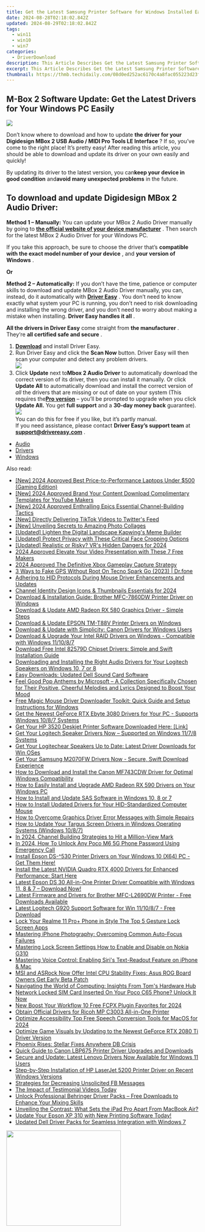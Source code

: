 ```yaml
---
title: Get the Latest Samsung Printer Software for Windows Installed Easily!
date: 2024-08-28T02:18:02.842Z
updated: 2024-08-29T02:18:02.842Z
tags:
  - win11
  - win10
  - win7
categories:
  - DriverDownload
description: This Article Describes Get the Latest Samsung Printer Software for Windows Installed Easily!
excerpt: This Article Describes Get the Latest Samsung Printer Software for Windows Installed Easily!
thumbnail: https://thmb.techidaily.com/08d0ed252ac6170c4a8fac055223d23fecc76ab6227921b368a4209f8523cce7.png
---
```


## M-Box 2 Software Update: Get the Latest Drivers for Your Windows PC Easily

![](https://images.drivereasy.com/wp-content/uploads/2018/12/snap0034.png)

 Don’t know where to download and how to update **the driver for your Digidesign MBox 2 USB Audio / MIDI Pro Tools LE Interface** ? If so, you’ve come to the right place! It’s pretty easy! After reading this article, you should be able to download and update its driver on your own easily and quickly!

 By updating its driver to the latest version, you can**keep your device in good condition** and**avoid many unexpected problems** in the future.

## **To download and update Digidesign MBox 2 Audio Driver:**

**Method 1 – Manually:**  You can update your MBox 2 Audio Driver manually by going to **[the official website of your device manufacturer](https://www.digidesign.com)**  . Then search for the latest MBox 2 Audio Driver for your Windows PC.

 If you take this approach, be sure to choose the driver that’s **compatible with the exact model number of your device** , and **your version of Windows** .

**Or**

**Method 2 – Automatically:**   If you don’t have the time, patience or computer skills to download and update MBox 2 Audio Driver manually, you can, instead, do it automatically with **[Driver Easy](https://tools.techidaily.com/drivereasy/download/)**  .  You don’t need to know exactly what system your PC is running, you don’t need to risk downloading and installing the wrong driver, and you don’t need to worry about making a mistake when installing. **Driver Easy handles it all** .

**All the drivers in Driver Easy** come straight from **the manufacturer** . They‘re **all certified safe and secure** .

1. **[Download](https://tools.techidaily.com/drivereasy/download/)**  and install Driver Easy.
2. Run Driver Easy and click the **Scan Now**  button. Driver Easy will then scan your computer and detect any problem drivers.  
![](https://images.drivereasy.com/wp-content/uploads/2018/12/snap000027-2.png)
3. Click **Update**  next to**Mbox 2 Audio Driver** to automatically download the correct version of its driver, then you can install it manually. Or click **Update All**  to automatically download and install the correct version of _all_  the drivers that are missing or out of date on your system (This requires the[**Pro version**](https://tools.techidaily.com/drivereasy/download/)  – you’ll be prompted to upgrade when you click **Update All.** You get **full support**  and a **30-day money back**  guarantee).  
![](https://images.drivereasy.com/wp-content/uploads/2018/12/snap0035.png)  
 You can do this for free if you like, but it’s partly manual.  
 If you need assistance, please contact **Driver Easy’s support team** at [**support@drivereasy.com**](https://tools.techidaily.com/drivereasy/download/) .

* [Audio](https://tools.techidaily.com/drivereasy/download/)
* [Drivers](https://tools.techidaily.com/drivereasy/download/)
* [Windows](https://tools.techidaily.com/drivereasy/download/)

<ins class="adsbygoogle"
     style="display:block"
     data-ad-format="autorelaxed"
     data-ad-client="ca-pub-7571918770474297"
     data-ad-slot="1223367746"></ins>



<ins class="adsbygoogle"
     style="display:block"
     data-ad-client="ca-pub-7571918770474297"
     data-ad-slot="8358498916"
     data-ad-format="auto"
     data-full-width-responsive="true"></ins>

<span class="atpl-alsoreadstyle">Also read:</span>
<div><ul>
<li><a href="https://screen-video-capture.techidaily.com/new-2024-approved-best-price-to-performance-laptops-under-500-gaming-edition/"><u>[New] 2024 Approved  Best Price-to-Performance Laptops Under $500 (Gaming Edition)</u></a></li>
<li><a href="https://youtube-webster.techidaily.com/024-approved-brand-your-content-download-complimentary-templates-for-youtube-makers/"><u>[New] 2024 Approved  Brand Your Content  Download Complimentary Templates for YouTube Makers</u></a></li>
<li><a href="https://youtube-webster.techidaily.com/024-approved-enthralling-epics-essential-channel-building-tactics/"><u>[New] 2024 Approved  Enthralling Epics  Essential Channel-Building Tactics</u></a></li>
<li><a href="https://twitter-videos.techidaily.com/new-directly-delivering-tiktok-videos-to-twitters-feed/"><u>[New] Directly Delivering TikTok Videos to Twitter's Feed</u></a></li>
<li><a href="https://some-guidance.techidaily.com/new-unveiling-secrets-to-amazing-photo-collages/"><u>[New] Unveiling Secrets to Amazing Photo Collages</u></a></li>
<li><a href="https://extra-skills.techidaily.com/updated-lighten-the-digital-landscape-kapwings-meme-builder/"><u>[Updated] Lighten the Digital Landscape  Kapwing's Meme Builder</u></a></li>
<li><a href="https://extra-guidance.techidaily.com/updated-protect-privacy-with-these-critical-face-cropping-options/"><u>[Updated] Protect Privacy with These Critical Face Cropping Options</u></a></li>
<li><a href="https://fox-hovers.techidaily.com/updated-realistic-or-risky-vrs-hidden-dangers-for-2024/"><u>[Updated] Realistic or Risky? VR's Hidden Dangers for 2024</u></a></li>
<li><a href="https://youtube-clips.techidaily.com/2024-approved-elevate-your-video-presentation-with-these-7-free-makers/"><u>2024 Approved  Elevate Your Video Presentation with These 7 Free Makers</u></a></li>
<li><a href="https://visual-screen-recording.techidaily.com/2024-approved-the-definitive-xbox-gameplay-capture-strategy/"><u>2024 Approved  The Definitive Xbox Gameplay Capture Strategy</u></a></li>
<li><a href="https://location-fake.techidaily.com/3-ways-to-fake-gps-without-root-on-tecno-spark-go-2023-drfone-by-drfone-virtual-android/"><u>3 Ways to Fake GPS Without Root On Tecno Spark Go (2023) | Dr.fone</u></a></li>
<li><a href="https://hardware-updates.techidaily.com/adhering-to-hid-protocols-during-mouse-driver-enhancements-and-updates/"><u>Adhering to HID Protocols During Mouse Driver Enhancements and Updates</u></a></li>
<li><a href="https://youtube-clips.techidaily.com/channel-identity-design-icons-and-thumbnails-essentials-for-2024/"><u>Channel Identity Design  Icons & Thumbnails Essentials for 2024</u></a></li>
<li><a href="https://hardware-updates.techidaily.com/download-and-installation-guide-brother-mfc-7860dw-printer-driver-on-windows/"><u>Download & Installation Guide: Brother MFC-7860DW Printer Driver on Windows</u></a></li>
<li><a href="https://hardware-updates.techidaily.com/download-and-update-amd-radeon-rx-580-graphics-driver-simple-steps/"><u>Download & Update AMD Radeon RX 580 Graphics Driver - Simple Steps</u></a></li>
<li><a href="https://hardware-updates.techidaily.com/download-and-update-epson-tm-t88v-printer-drivers-on-windows/"><u>Download & Update EPSON TM-T88V Printer Drivers on Windows</u></a></li>
<li><a href="https://hardware-updates.techidaily.com/download-and-update-with-simplicity-canon-drivers-for-windows-users/"><u>Download & Update with Simplicity: Canon Drivers for Windows Users</u></a></li>
<li><a href="https://hardware-updates.techidaily.com/download-and-upgrade-your-intel-raid-drivers-on-windows-compatible-with-windows-111087/"><u>Download & Upgrade Your Intel RAID Drivers on Windows - Compatible with Windows 11/10/8/7</u></a></li>
<li><a href="https://hardware-updates.techidaily.com/download-free-intel-82579d-chipset-drivers-simple-and-swift-installation-guide/"><u>Download Free Intel 82579D Chipset Drivers: Simple and Swift Installation Guide</u></a></li>
<li><a href="https://hardware-updates.techidaily.com/downloading-and-installing-the-right-audio-drivers-for-your-logitech-speakers-on-windows-10-7-or-8/"><u>Downloading and Installing the Right Audio Drivers for Your Logitech Speakers on Windows 10, 7 or 8</u></a></li>
<li><a href="https://hardware-updates.techidaily.com/easy-downloads-updated-dell-sound-card-software/"><u>Easy Downloads: Updated Dell Sound Card Software</u></a></li>
<li><a href="https://hardware-updates.techidaily.com/feel-good-pop-anthems-by-microsoft-a-collection-specifically-chosen-for-their-positive-cheerful-melodies-and-lyrics-designed-to-boost-your-mood/"><u>Feel Good Pop Anthems by Microsoft – A Collection Specifically Chosen for Their Positive, Cheerful Melodies and Lyrics Designed to Boost Your Mood</u></a></li>
<li><a href="https://hardware-updates.techidaily.com/free-magic-mouse-driver-downloader-toolkit-quick-guide-and-setup-instructions-for-windows/"><u>Free Magic Mouse Driver Downloader Toolkit: Quick Guide and Setup Instructions for Windows</u></a></li>
<li><a href="https://hardware-updates.techidaily.com/get-the-newest-geforce-rtx-ebyte-3080-drivers-for-your-pc-supports-windows-1087-systems/"><u>Get the Newest GeForce RTX Ebyte 3080 Drivers for Your PC - Supports Windows 10/8/7 Systems</u></a></li>
<li><a href="https://hardware-updates.techidaily.com/get-your-hp-3520-deskjet-printer-software-downloaded-here-link/"><u>Get Your HP 3520 Deskjet Printer Software Downloaded Here: [Link]</u></a></li>
<li><a href="https://hardware-updates.techidaily.com/get-your-logitech-speaker-drivers-now-supported-on-windows-1178-systems/"><u>Get Your Logitech Speaker Drivers Now – Supported on Windows 11/7/8 Systems</u></a></li>
<li><a href="https://hardware-updates.techidaily.com/get-your-logitechear-speakers-up-to-date-latest-driver-downloads-for-win-oses/"><u>Get Your Logitechear Speakers Up to Date: Latest Driver Downloads for Win OSes</u></a></li>
<li><a href="https://hardware-updates.techidaily.com/get-your-samsung-m2070fw-drivers-now-secure-swift-download-experience/"><u>Get Your Samsung M2070FW Drivers Now - Secure, Swift Download Experience</u></a></li>
<li><a href="https://hardware-updates.techidaily.com/how-to-download-and-install-the-canon-mf743cdw-driver-for-optimal-windows-compatibility/"><u>How to Download and Install the Canon MF743CDW Driver for Optimal Windows Compatibility</u></a></li>
<li><a href="https://hardware-updates.techidaily.com/how-to-easily-install-and-upgrade-amd-radeon-rx-590-drivers-on-your-windows-pc/"><u>How to Easily Install and Upgrade AMD Radeon RX 590 Drivers on Your Windows PC</u></a></li>
<li><a href="https://hardware-updates.techidaily.com/how-to-install-and-update-sas-software-in-windows-10-8-or-7/"><u>How to Install and Update SAS Software in Windows 10, 8 or 7</u></a></li>
<li><a href="https://hardware-updates.techidaily.com/how-to-install-updated-drivers-for-your-hid-standardized-computer-mouse/"><u>How to Install Updated Drivers for Your HID-Standardized Computer Mouse</u></a></li>
<li><a href="https://hardware-updates.techidaily.com/how-to-overcome-graphics-driver-error-messages-with-simple-repairs/"><u>How to Overcome Graphics Driver Error Messages with Simple Repairs</u></a></li>
<li><a href="https://hardware-updates.techidaily.com/how-to-update-your-targus-screen-drivers-in-windows-operating-systems-windows-1087/"><u>How to Update Your Targus Screen Drivers in Windows Operating Systems (Windows 10/8/7)</u></a></li>
<li><a href="https://extra-information.techidaily.com/in-2024-channel-building-strategies-to-hit-a-million-view-mark/"><u>In 2024, Channel Building Strategies to Hit a Million-View Mark</u></a></li>
<li><a href="https://easy-unlock-android.techidaily.com/in-2024-how-to-unlock-any-poco-m6-5g-phone-password-using-emergency-call-by-drfone-android/"><u>In 2024, How To Unlock Any Poco M6 5G Phone Password Using Emergency Call</u></a></li>
<li><a href="https://hardware-updates.techidaily.com/1722975047362-install-epson-ds-530-printer-drivers-on-your-windows-10-x64-pc-get-them-here/"><u>Install Epson DS-^530 Printer Drivers on Your Windows 10 (X64) PC - Get Them Here!</u></a></li>
<li><a href="https://hardware-updates.techidaily.com/install-the-latest-nvidia-quadro-rtx-4000-drivers-for-enhanced-performance-start-here/"><u>Install the Latest NVIDIA Quadro RTX 4000 Drivers for Enhanced Performance: Start Here</u></a></li>
<li><a href="https://hardware-updates.techidaily.com/latest-epson-ds-30-all-in-one-printer-driver-compatible-with-windows-11-8-and-7-download-now/"><u>Latest Epson DS 30 All-in-One Printer Driver Compatible with Windows 11, 8 & 7 – Download Now!</u></a></li>
<li><a href="https://hardware-updates.techidaily.com/latest-firmware-and-drivers-for-brother-mfc-l2690dw-printer-free-downloads-available/"><u>Latest Firmware and Drivers for Brother MFC-L2690DW Printer - Free Downloads Available</u></a></li>
<li><a href="https://hardware-updates.techidaily.com/latest-logitech-g920-support-software-for-win-111087-free-download/"><u>Latest Logitech G920 Support Software for Win 11/10/8/7 - Free Download</u></a></li>
<li><a href="https://easy-unlock-android.techidaily.com/lock-your-realme-11-proplus-phone-in-style-the-top-5-gesture-lock-screen-apps-by-drfone-android/"><u>Lock Your Realme 11 Pro+ Phone in Style The Top 5 Gesture Lock Screen Apps</u></a></li>
<li><a href="https://tech-recovery.techidaily.com/mastering-iphone-photography-overcoming-common-auto-focus-failures/"><u>Mastering iPhone Photography: Overcoming Common Auto-Focus Failures</u></a></li>
<li><a href="https://easy-unlock-android.techidaily.com/mastering-lock-screen-settings-how-to-enable-and-disable-on-nokia-g310-by-drfone-android/"><u>Mastering Lock Screen Settings How to Enable and Disable on Nokia G310</u></a></li>
<li><a href="https://tech-recovery.techidaily.com/mastering-voice-control-enabling-siris-text-readout-feature-on-iphone-and-mac/"><u>Mastering Voice Control: Enabling Siri's Text-Readout Feature on iPhone & Mac</u></a></li>
<li><a href="https://hardware-updates.techidaily.com/msi-and-asrock-now-offer-intel-cpu-stability-fixes-asus-rog-board-owners-get-early-beta-patch/"><u>MSI and ASRock Now Offer Intel CPU Stability Fixes; Asus ROG Board Owners Get Early Beta Patch</u></a></li>
<li><a href="https://hardware-updates.techidaily.com/navigating-the-world-of-computing-insights-from-toms-hardware-hub/"><u>Navigating the World of Computing: Insights From Tom's Hardware Hub</u></a></li>
<li><a href="https://sim-unlock.techidaily.com/network-locked-sim-card-inserted-on-your-poco-c65-phone-unlock-it-now-by-drfone-android/"><u>Network Locked SIM Card Inserted On Your Poco C65 Phone? Unlock It Now</u></a></li>
<li><a href="https://ai-video-tools.techidaily.com/new-boost-your-workflow-10-free-fcpx-plugin-favorites-for-2024/"><u>New Boost Your Workflow 10 Free FCPX Plugin Favorites for 2024</u></a></li>
<li><a href="https://hardware-updates.techidaily.com/obtain-official-drivers-for-ricoh-mp-c3003-all-in-one-printer/"><u>Obtain Official Drivers for Ricoh MP C3003 All-in-One Printer</u></a></li>
<li><a href="https://extra-guidance.techidaily.com/optimize-accessibility-top-free-speech-conversion-tools-for-macos-for-2024/"><u>Optimize Accessibility  Top Free Speech Conversion Tools for MacOS for 2024</u></a></li>
<li><a href="https://hardware-updates.techidaily.com/optimize-game-visuals-by-updating-to-the-newest-geforce-rtx-2080-ti-driver-version/"><u>Optimize Game Visuals by Updating to the Newest GeForce RTX 2080 Ti Driver Version</u></a></li>
<li><a href="https://data-wizards.techidaily.com/phoenix-rises-stellar-fixes-anywhere-db-crisis/"><u>Phoenix Rises: Stellar Fixes Anywhere DB Crisis</u></a></li>
<li><a href="https://hardware-updates.techidaily.com/quick-guide-to-canon-lbp675-printer-driver-upgrades-and-downloads/"><u>Quick Guide to Canon LBP675 Printer Driver Upgrades and Downloads</u></a></li>
<li><a href="https://hardware-updates.techidaily.com/secure-and-update-latest-lenovo-drivers-now-available-for-windows-11-users/"><u>Secure and Update: Latest Lenovo Drivers Now Available for Windows 11 Users</u></a></li>
<li><a href="https://hardware-updates.techidaily.com/step-by-step-installation-of-hp-laserjet-5200-printer-driver-on-recent-windows-versions/"><u>Step-by-Step Installation of HP LaserJet 5200 Printer Driver on Recent Windows Versions</u></a></li>
<li><a href="https://facebook.techidaily.com/strategies-for-decreasing-unsolicited-fb-messages/"><u>Strategies for Decreasing Unsolicited FB Messages</u></a></li>
<li><a href="https://fox-cloud.techidaily.com/the-impact-of-testimonial-videos-today/"><u>The Impact of Testimonial Videos Today</u></a></li>
<li><a href="https://hardware-updates.techidaily.com/unlock-professional-behringer-driver-packs-free-downloads-to-enhance-your-mixing-skills/"><u>Unlock Professional Behringer Driver Packs – Free Downloads to Enhance Your Mixing Skills</u></a></li>
<li><a href="https://tech-recovery.techidaily.com/unveiling-the-contrast-what-sets-the-ipad-pro-apart-from-macbook-air/"><u>Unveiling the Contrast: What Sets the iPad Pro Apart From MacBook Air?</u></a></li>
<li><a href="https://hardware-updates.techidaily.com/update-your-epson-xp-310-with-new-printing-software-today/"><u>Update Your Epson XP 310 with New Printing Software Today!</u></a></li>
<li><a href="https://hardware-updates.techidaily.com/updated-dell-driver-packs-for-seamless-integration-with-windows-7/"><u>Updated Dell Driver Packs for Seamless Integration with Windows 7</u></a></li>
</ul></div>

<!-- affiliate ads begin -->
<a href="https://godlikehost.sjv.io/c/5597632/1920047/21774" target="_top" id="1920047"><img src="//a.impactradius-go.com/display-ad/21774-1920047" border="0" alt="" width="300" height="250"/></a><img height="0" width="0" src="https://imp.pxf.io/i/5597632/1920047/21774" style="position:absolute;visibility:hidden;" border="0" />
<!-- affiliate ads end -->